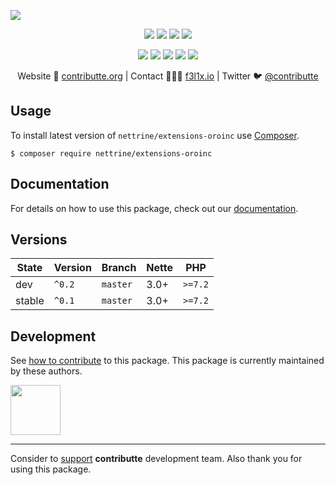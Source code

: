 ![](https://heatbadger.now.sh/github/readme/contributte/doctrine-extensions-oroinc/)

<p align=center>
  <a href="https://github.com/contributte/doctrine-extensions-oroinc/actions"><img src="https://badgen.net/github/checks/nettrine/extensions-oroinc/master?cache=300"></a>
  <a href="https://coveralls.io/r/nettrine/extensions-oroinc"><img src="https://badgen.net/coveralls/c/github/nettrine/extensions-oroinc?cache=300"></a>
  <a href="https://packagist.org/packages/nettrine/extensions-oroinc"><img src="https://badgen.net/packagist/dm/nettrine/extensions-oroinc"></a>
  <a href="https://packagist.org/packages/nettrine/extensions-oroinc"><img src="https://badgen.net/packagist/v/nettrine/extensions-oroinc"></a>
</p>
<p align=center>
  <a href="https://packagist.org/packages/nettrine/extensions-oroinc"><img src="https://badgen.net/packagist/php/nettrine/extensions-oroinc"></a>
  <a href="https://github.com/contributte/doctrine-extensions-oroinc"><img src="https://badgen.net/github/license/contributte/doctrine-extensions-oroinc"></a>
  <a href="https://bit.ly/ctteg"><img src="https://badgen.net/badge/support/gitter/cyan"></a>
  <a href="https://bit.ly/cttfo"><img src="https://badgen.net/badge/support/forum/yellow"></a>
  <a href="https://contributte.org/partners.html"><img src="https://badgen.net/badge/sponsor/donations/F96854"></a>
</p>

<p align=center>
Website 🚀 <a href="https://contributte.org">contributte.org</a> | Contact 👨🏻‍💻 <a href="https://f3l1x.io">f3l1x.io</a> | Twitter 🐦 <a href="https://twitter.com/contributte">@contributte</a>
</p>

## Usage

To install latest version of `nettrine/extensions-oroinc` use [Composer](https://getcomposer.org).

```
$ composer require nettrine/extensions-oroinc
```

## Documentation

For details on how to use this package, check out our [documentation](.docs).

## Versions

| State       | Version | Branch   | Nette | PHP     |
|-------------|---------|----------|-------|---------|
| dev         | `^0.2`  | `master` | 3.0+  | `>=7.2` |
| stable      | `^0.1`  | `master` | 3.0+  | `>=7.2` |

## Development

See [how to contribute](https://contributte.org) to this package. This package is currently maintained by these authors.

<a href="https://github.com/f3l1x">
    <img width="80" height="80" src="https://avatars2.githubusercontent.com/u/538058?v=3&s=80">
</a>

-----

Consider to [support](https://contributte.org/partners.html) **contributte** development team.
Also thank you for using this package.
